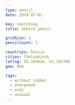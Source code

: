 ```yaml
---
type: pencil
date: 2019-07-01

key: sketching
title: Sketch pencil

gridSize: 1
pencilCount: 1

countries: Russia
cities: Chelyabinsk
latlng: 55.165016, 61.381769
geo: RUS

tags:
  - without rubber
  - sharpened
  - oval
  - unusual
---
```



